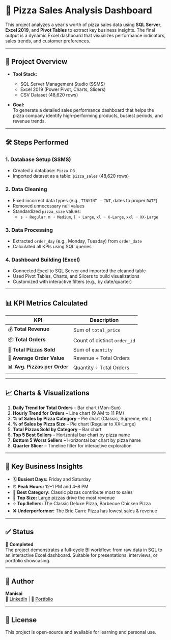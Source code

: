 # 🍕 Pizza Sales Analysis Dashboard

This project analyzes a year's worth of pizza sales data using **SQL Server**, **Excel 2019**, and **Pivot Tables** to extract key business insights. The final output is a dynamic Excel dashboard that visualizes performance indicators, sales trends, and customer preferences.

---

## 📁 Project Overview

- **Tool Stack:**  
  - SQL Server Management Studio (SSMS)  
  - Excel 2019 (Power Pivot, Charts, Slicers)  
  - CSV Dataset (48,620 rows)

- **Goal:**  
  To generate a detailed sales performance dashboard that helps the pizza company identify high-performing products, busiest periods, and revenue trends.

---

## 🛠️ Steps Performed

### 1. Database Setup (SSMS)
- Created a database: `Pizza DB`
- Imported dataset as a table: `pizza_sales` (48,620 rows)

### 2. Data Cleaning
- Fixed incorrect data types (e.g., `TINYINT ➝ INT`, dates to proper `DATE`)
- Removed unnecessary null values
- Standardized `pizza_size` values:
  - `s ➝ Regular`, `m ➝ Medium`, `l ➝ Large`, `xl ➝ X-Large`, `xxl ➝ XX-Large`

### 3. Data Processing
- Extracted `order_day` (e.g., Monday, Tuesday) from `order_date`
- Calculated all KPIs using SQL queries

### 4. Dashboard Building (Excel)
- Connected Excel to SQL Server and imported the cleaned table
- Used Pivot Tables, Charts, and Slicers to build visualizations
- Customized with interactive filters (e.g., by date/quarter)

---

## 📊 KPI Metrics Calculated

| KPI | Description |
|-----|-------------|
| 💰 **Total Revenue** | Sum of `total_price` |
| 📦 **Total Orders** | Count of distinct `order_id` |
| 🍕 **Total Pizzas Sold** | Sum of `quantity` |
| 🧾 **Average Order Value** | Revenue ÷ Total Orders |
| 📊 **Avg. Pizzas per Order** | Quantity ÷ Total Orders |

---

## 📈 Charts & Visualizations

1. **Daily Trend for Total Orders** – Bar chart (Mon–Sun)
2. **Hourly Trend for Orders** – Line chart (9 AM to 11 PM)
3. **% of Sales by Pizza Category** – Pie chart (Classic, Supreme, etc.)
4. **% of Sales by Pizza Size** – Pie chart (Regular to XX-Large)
5. **Total Pizzas Sold by Category** – Bar chart
6. **Top 5 Best Sellers** – Horizontal bar chart by pizza name
7. **Bottom 5 Worst Sellers** – Horizontal bar chart by pizza name
8. **Quarter Slicer** – Timeline filter for interactive exploration

---

## 📌 Key Business Insights

- 🗓️ **Busiest Days:** Friday and Saturday
- ⏰ **Peak Hours:** 12–1 PM and 4–8 PM
- 🧀 **Best Category:** Classic pizzas contribute most to sales
- 🍕 **Top Size:** Large pizzas drive the most revenue
- ⭐ **Top Sellers:** The Classic Deluxe Pizza, Barbecue Chicken Pizza
- ❌ **Underperformer:** The Brie Carre Pizza has lowest sales & revenue

---

## ✅ Status
🎉 **Completed**  
The project demonstrates a full-cycle BI workflow: from raw data in SQL to an interactive Excel dashboard. Suitable for presentations, interviews, or portfolio showcasing.

---

## 👤 Author

**Manisai**  
🔗 [LinkedIn](#) | 📂 [Portfolio](#)

---

## 📄 License

This project is open-source and available for learning and personal use.
